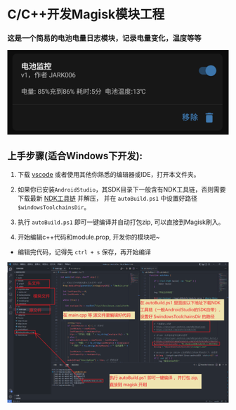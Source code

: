 # C/C++开发Magisk模块工程

### 这是一个简易的电池电量日志模块，记录电量变化，温度等等

![](preview.png)

## 上手步骤(适合Windows下开发):

1. 下载 [vscode](https://code.visualstudio.com/) 或者使用其他你熟悉的编辑器或IDE，打开本文件夹。

1. 如果你已安装`AndroidStudio`，其SDK目录下一般含有NDK工具链，否则需要下载最新 [NDK工具链](https://developer.android.com/ndk/downloads) 并解压， 并在 `autoBuild.ps1` 中设置好路径 `$windowsToolchainsDir`。

1. 执行 `autoBuild.ps1` 即可一键编译并自动打包zip, 可以直接到Magisk刷入。

1. 开始编辑c++代码和module.prop, 开发你的模块吧~ 

- 编辑完代码，记得先 `ctrl + s` 保存，再开始编译

![](readme.png)
